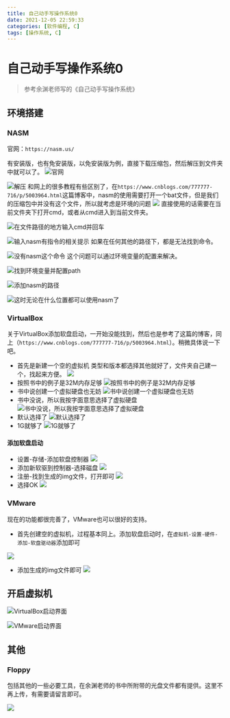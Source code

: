 ```yaml
---
title: 自己动手写操作系统0
date: 2021-12-05 22:59:33
categories: [软件编程, C]
tags: [操作系统, C]
---
```

# 自己动手写操作系统0

> 参考余渊老师写的《自己动手写操作系统》

<!--more-->

## 环境搭建
### NASM
官网：`https://nasm.us/`

有安装版，也有免安装版，以免安装版为例，直接下载压缩包，然后解压到文件夹中就可以了。
![官网](/images/自己动手写操作系统一/b45a3dd4-16c8-4599-a8e7-3d2f291d059a.png)

![解压](/images/自己动手写操作系统一/39d37f2a-de26-4ff3-bbbb-16dd3bdf0c7f.png)
和网上的很多教程有些区别了，在`https://www.cnblogs.com/777777-716/p/5003964.html`这篇博客中，nasm的使用需要打开一个bat文件，但是我们的压缩包中并没有这个文件，所以就考虑是环境的问题
![](/images/自己动手写操作系统一/b1d8bce2-1a07-411d-9015-05bc43f3185b.png)
直接使用的话需要在当前文件夹下打开cmd，或者从cmd进入到当前文件夹。

![在文件路径的地方输入cmd并回车](/images/自己动手写操作系统一/226c58d1-ad51-44b4-8ade-d9cfe9f6007e.png)

![输入nasm有指令的相关提示](/images/自己动手写操作系统一/f1cc4066-78ca-4100-82bc-c0dd2e70e149.png)
如果在任何其他的路径下，都是无法找到命令。

![没有nasm这个命令](/images/自己动手写操作系统一/f795740a-a237-4f91-8feb-f73a07e41f60.png)
这个问题可以通过环境变量的配置来解决。

![找到环境变量并配置path](/images/自己动手写操作系统一/baedb371-215d-420c-a0c7-06604030c194.png)

![添加nasm的路径](/images/自己动手写操作系统一/57aed9df-2d64-4693-b961-71f9c37d5021.png)

![这时无论在什么位置都可以使用nasm了](/images/自己动手写操作系统一/e635bf77-850e-49d2-9f59-109197a11d5f.png)
### VirtualBox
关于VirtualBox添加软盘启动，一开始没能找到，然后也是参考了这篇的博客，同上（`https://www.cnblogs.com/777777-716/p/5003964.html`）。稍微具体说一下吧。
- 首先是新建一个空的虚拟机
类型和版本都选择其他就好了，文件夹自己建一个，找起来方便。
![](/images/自己动手写操作系统一/7dd554ad-86c2-495b-9e8f-a4f41c5f9a8b.png)
- 按照书中的例子是32M内存足够
![按照书中的例子是32M内存足够](/images/自己动手写操作系统一/a525f624-5db4-4f77-8a8b-1754465e5317.png)
- 书中说创建一个虚拟硬盘也无妨
![书中说创建一个虚拟硬盘也无妨](/images/自己动手写操作系统一/47b8bea1-5692-4f2f-81c5-e3363246e0aa.png)
- 书中没说，所以我按字面意思选择了虚拟硬盘
![书中没说，所以我按字面意思选择了虚拟硬盘](/images/自己动手写操作系统一/ce13e7e8-8981-4735-b0d3-bae0c88d70ef.png)
- 默认选择了
![默认选择了](/images/自己动手写操作系统一/dc9b36f2-e98a-426d-ae72-f81ed7e56d36.png)
- 1G就够了
![1G就够了](/images/自己动手写操作系统一/09cddf2c-ebe2-48ed-a482-5300345c56af.png)

#### 添加软盘启动
- 设置-存储-添加软盘控制器
![](/images/自己动手写操作系统一/83bb3a3f-14be-440b-98c8-500f352c66aa.png)
- 添加新软驱到控制器-选择磁盘
![](/images/自己动手写操作系统一/0b72fddf-7584-47cc-bc82-789cf745a1d6.png)
- 注册-找到生成的img文件，打开即可
![](/images/自己动手写操作系统一/73f3050e-91e5-4788-884c-2222b472827c.png)
- 选择OK
![](/images/自己动手写操作系统一/7e052566-5575-4784-90fe-5471554bfeee.png)

### VMware
现在的功能都很完善了，VMware也可以很好的支持。
- 首先创建空的虚拟机，过程基本同上。添加软盘启动时，在`虚拟机-设置-硬件-添加-软盘驱动器`添加即可

![](/images/自己动手写操作系统一/b2d7b07c-8870-4d78-bc11-ae9c66ae9fa9.png)
- 添加生成的img文件即可
![](/images/自己动手写操作系统一/6ae1e037-1123-425a-a665-451595f78b39.png)

## 开启虚拟机

![VirtualBox启动界面](/images/自己动手写操作系统一/5313ead0-114d-4a05-90ce-79f74516433f.png)

![VMware启动界面](/images/自己动手写操作系统一/9beecd0f-2f40-4d33-bd4d-9bfe4e6aca5d.png)

## 其他
### Floppy
包括其他的一些必要工具，在余渊老师的书中所附带的光盘文件都有提供。这里不再上传，有需要请留言即可。

![](/images/自己动手写操作系统一/97a22458-b012-4c68-993a-fd74f2c2edab.png)

